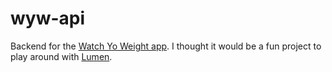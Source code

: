 # wyw-api
Backend for the [Watch Yo Weight app](https://github.com/joefearnley/watch-yo-weight). 
I thought it would be a fun project to play around with [Lumen](https://lumen.laravel.com/).
